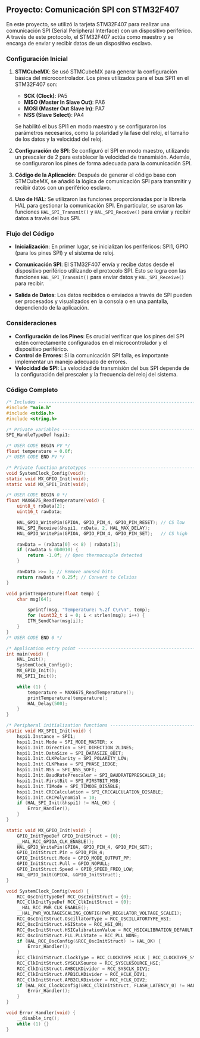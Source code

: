 ## Proyecto: Comunicación SPI con STM32F407

En este proyecto, se utilizó la tarjeta STM32F407 para realizar una comunicación SPI (Serial Peripheral Interface) con un dispositivo periférico. A través de este protocolo, el STM32F407 actúa como maestro y se encarga de enviar y recibir datos de un dispositivo esclavo. 

### Configuración Inicial

1. **STMCubeMX**:
   Se usó STMCubeMX para generar la configuración básica del microcontrolador. Los pines utilizados para el bus SPI1 en el STM32F407 son:
   - **SCK (Clock)**: PA5
   - **MISO (Master In Slave Out)**: PA6
   - **MOSI (Master Out Slave In)**: PA7
   - **NSS (Slave Select)**: PA4

   Se habilitó el bus SPI1 en modo maestro y se configuraron los parámetros necesarios, como la polaridad y la fase del reloj, el tamaño de los datos y la velocidad del reloj.

2. **Configuración de SPI**:
   Se configuró el SPI en modo maestro, utilizando un prescaler de 2 para establecer la velocidad de transmisión. Además, se configuraron los pines de forma adecuada para la comunicación SPI.

3. **Código de la Aplicación**:
   Después de generar el código base con STMCubeMX, se añadió la lógica de comunicación SPI para transmitir y recibir datos con un periférico esclavo.

4. **Uso de HAL**:
   Se utilizaron las funciones proporcionadas por la librería HAL para gestionar la comunicación SPI. En particular, se usaron las funciones `HAL_SPI_Transmit()` y `HAL_SPI_Receive()` para enviar y recibir datos a través del bus SPI.

### Flujo del Código

- **Inicialización**:
  En primer lugar, se inicializan los periféricos: SPI1, GPIO (para los pines SPI) y el sistema de reloj.
  
- **Comunicación SPI**:
  El STM32F407 envía y recibe datos desde el dispositivo periférico utilizando el protocolo SPI. Esto se logra con las funciones `HAL_SPI_Transmit()` para enviar datos y `HAL_SPI_Receive()` para recibir.

- **Salida de Datos**:
  Los datos recibidos o enviados a través de SPI pueden ser procesados y visualizados en la consola o en una pantalla, dependiendo de la aplicación.

### Consideraciones

- **Configuración de los Pines**: Es crucial verificar que los pines del SPI estén correctamente configurados en el microcontrolador y el dispositivo periférico.
- **Control de Errores**: Si la comunicación SPI falla, es importante implementar un manejo adecuado de errores.
- **Velocidad de SPI**: La velocidad de transmisión del bus SPI depende de la configuración del prescaler y la frecuencia del reloj del sistema.

### Código Completo

```c
/* Includes ------------------------------------------------------------------*/
#include "main.h"
#include <stdio.h>
#include <string.h>

/* Private variables ---------------------------------------------------------*/
SPI_HandleTypeDef hspi1;

/* USER CODE BEGIN PV */
float temperature = 0.0f;
/* USER CODE END PV */

/* Private function prototypes -----------------------------------------------*/
void SystemClock_Config(void);
static void MX_GPIO_Init(void);
static void MX_SPI1_Init(void);

/* USER CODE BEGIN 0 */
float MAX6675_ReadTemperature(void) {
    uint8_t rxData[2];
    uint16_t rawData;

    HAL_GPIO_WritePin(GPIOA, GPIO_PIN_4, GPIO_PIN_RESET); // CS low
    HAL_SPI_Receive(&hspi1, rxData, 2, HAL_MAX_DELAY);
    HAL_GPIO_WritePin(GPIOA, GPIO_PIN_4, GPIO_PIN_SET);   // CS high

    rawData = (rxData[0] << 8) | rxData[1];
    if (rawData & 0b0010) {
        return -1.0f; // Open thermocouple detected
    }

    rawData >>= 3; // Remove unused bits
    return rawData * 0.25f; // Convert to Celsius
}

void printTemperature(float temp) {
    char msg[64];

        sprintf(msg, "Temperature: %.2f C\r\n", temp);
        for (uint32_t i = 0; i < strlen(msg); i++) {
        ITM_SendChar(msg[i]);
    }
}
/* USER CODE END 0 */

/* Application entry point ---------------------------------------------------*/
int main(void) {
    HAL_Init();
    SystemClock_Config();
    MX_GPIO_Init();
    MX_SPI1_Init();

    while (1) {
        temperature = MAX6675_ReadTemperature();
        printTemperature(temperature);
        HAL_Delay(500);
    }
}

/* Peripheral initialization functions ---------------------------------------*/
static void MX_SPI1_Init(void) {
    hspi1.Instance = SPI1;
    hspi1.Init.Mode = SPI_MODE_MASTER; x
    hspi1.Init.Direction = SPI_DIRECTION_2LINES;
    hspi1.Init.DataSize = SPI_DATASIZE_8BIT;
    hspi1.Init.CLKPolarity = SPI_POLARITY_LOW;
    hspi1.Init.CLKPhase = SPI_PHASE_1EDGE;
    hspi1.Init.NSS = SPI_NSS_SOFT;
    hspi1.Init.BaudRatePrescaler = SPI_BAUDRATEPRESCALER_16;
    hspi1.Init.FirstBit = SPI_FIRSTBIT_MSB;
    hspi1.Init.TIMode = SPI_TIMODE_DISABLE;
    hspi1.Init.CRCCalculation = SPI_CRCCALCULATION_DISABLE;
    hspi1.Init.CRCPolynomial = 10;
    if (HAL_SPI_Init(&hspi1) != HAL_OK) {
        Error_Handler();
    }
}

static void MX_GPIO_Init(void) {
    GPIO_InitTypeDef GPIO_InitStruct = {0};
    __HAL_RCC_GPIOA_CLK_ENABLE();
    HAL_GPIO_WritePin(GPIOA, GPIO_PIN_4, GPIO_PIN_SET);
    GPIO_InitStruct.Pin = GPIO_PIN_4;
    GPIO_InitStruct.Mode = GPIO_MODE_OUTPUT_PP;
    GPIO_InitStruct.Pull = GPIO_NOPULL;
    GPIO_InitStruct.Speed = GPIO_SPEED_FREQ_LOW;
    HAL_GPIO_Init(GPIOA, &GPIO_InitStruct);
}

void SystemClock_Config(void) {
    RCC_OscInitTypeDef RCC_OscInitStruct = {0};
    RCC_ClkInitTypeDef RCC_ClkInitStruct = {0};
    __HAL_RCC_PWR_CLK_ENABLE();
    __HAL_PWR_VOLTAGESCALING_CONFIG(PWR_REGULATOR_VOLTAGE_SCALE1);
    RCC_OscInitStruct.OscillatorType = RCC_OSCILLATORTYPE_HSI;
    RCC_OscInitStruct.HSIState = RCC_HSI_ON;
    RCC_OscInitStruct.HSICalibrationValue = RCC_HSICALIBRATION_DEFAULT;
    RCC_OscInitStruct.PLL.PLLState = RCC_PLL_NONE;
    if (HAL_RCC_OscConfig(&RCC_OscInitStruct) != HAL_OK) {
        Error_Handler();
    }
    RCC_ClkInitStruct.ClockType = RCC_CLOCKTYPE_HCLK | RCC_CLOCKTYPE_SYSCLK | RCC_CLOCKTYPE_PCLK1 | RCC_CLOCKTYPE_PCLK2;
    RCC_ClkInitStruct.SYSCLKSource = RCC_SYSCLKSOURCE_HSI;
    RCC_ClkInitStruct.AHBCLKDivider = RCC_SYSCLK_DIV1;
    RCC_ClkInitStruct.APB1CLKDivider = RCC_HCLK_DIV1;
    RCC_ClkInitStruct.APB2CLKDivider = RCC_HCLK_DIV2;
    if (HAL_RCC_ClockConfig(&RCC_ClkInitStruct, FLASH_LATENCY_0) != HAL_OK) {
        Error_Handler();
    }
}

void Error_Handler(void) {
    __disable_irq();
    while (1) {}
}
```
